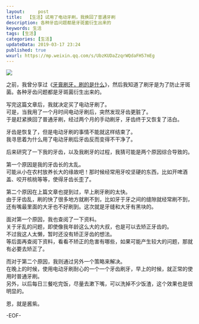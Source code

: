 ```yaml
---   
layout:     post  
title:  【生活】试用了电动牙刷，我换回了普通牙刷  
description: 各种牙齿问题都是牙斑菌衍生出来的  
keywords: 生活  
tags: [生活]    
categories: [生活]  
updateData: 2019-03-17 23:24   
published: true 
wxurl: https://mp.weixin.qq.com/s/UbzKUDaZzqrWQdaFH57mEg  
---  
```



![](http://res.tiankonguse.com/images/2019/03/auto-tooth-vs-manual-tooth.png)  


之前，我曾分享过《[牙膏刷牙，刷的是什么](https://mp.weixin.qq.com/s/2qMrk5hixb0Y20whdoRO1Q)》，然后我知道了刷牙是为了防止牙斑菌。各种牙齿问题都是牙斑菌衍生出来的。    



写完这篇文章后，我就决定买了电动牙刷了。  
可是，当我用了一个月时间电动牙刷后，突然发现牙齿更脏了。  
于是赶紧换回了普通牙刷，经过两个月的手动刷牙，牙齿终于又恢复了洁白。  


牙齿是恢复了，但是电动牙刷的事情不能就这样结束了。  
我寻思着为什么用了电动牙刷后牙齿反而变得不干净了。  


后来研究了一下我的牙齿，以及我刷牙的过程，我猜可能是两个原因综合导致的。  


第一个原因是我的牙齿长的太乱。  
可能从小在农村放养长大的缘故吧！那时候经常用牙咬坚硬的东西，比如开啤酒盖、咬开核桃等等，使得牙齿长歪了。  


第二个原因在上篇文章也提到过，早上刷牙刷的太快。  
由于牙齿乱，刷的快了很多地方就刷不到，比如牙于牙之间的缝隙就经常刷不到，还有嘴最里面的大牙也不好刷到。这次就是牙缝和大牙有黑块的。  


面对第一个原因，我也查阅了一下资料。  
关于牙乱的问题，即使像我年龄这么大的大叔，也是可以去矫正牙齿的。  
不过我这人太懒，暂时还没有矫正牙齿的想法。  
等后面再查阅下资料，看看不矫正的危害有哪些，如果可能产生较大的问题，那就有必要去矫正了。  


而对于第二个原因，我则通过另外一个策略来解决。  
在晚上的时候，使用电动牙刷耐心的一个一个牙齿刷牙，早上的时候，就正常的使用时普通牙刷。  
另外，以后每日三餐吃完饭，尽量去漱下嘴，可以洗掉不少饭渣，这个效果也是很明显的。  


恩，就是酱紫。  


-EOF-  


